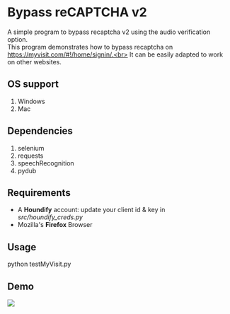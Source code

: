 # Bypass reCAPTCHA v2
A simple program to bypass recaptcha v2 using the audio verification option. <br>
This program demonstrates how to bypass recaptcha on https://myvisit.com/#!/home/signin/.<br>
It can be easily adapted to work on other websites.<br>

## OS support
1. Windows
2. Mac

## Dependencies
1. selenium
2. requests
3. speechRecognition
4. pydub

## Requirements
* A <b>Houndify</b> account: update your client id & key in <i>src/houndify_creds.py</i>
* Mozilla's <b>Firefox</b> Browser

## Usage
python testMyVisit.py

## Demo
![](images/demo.gif)
